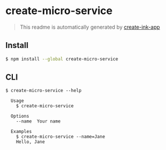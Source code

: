 # create-micro-service

> This readme is automatically generated by [create-ink-app](https://github.com/vadimdemedes/create-ink-app)


## Install

```bash
$ npm install --global create-micro-service
```


## CLI

```
$ create-micro-service --help

  Usage
    $ create-micro-service

  Options
    --name  Your name

  Examples
    $ create-micro-service --name=Jane
    Hello, Jane
```
